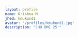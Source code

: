 ```yaml
---
layout: profile
name: Krishna M
jhed: kmukund1
avatar: '/profiles/kmukund1.jpg'
description: "JHU BME 25'"
---
```


